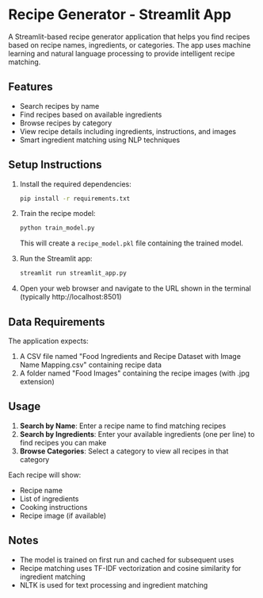 # Recipe Generator - Streamlit App

A Streamlit-based recipe generator application that helps you find recipes based on recipe names, ingredients, or categories. The app uses machine learning and natural language processing to provide intelligent recipe matching.

## Features

- Search recipes by name
- Find recipes based on available ingredients
- Browse recipes by category
- View recipe details including ingredients, instructions, and images
- Smart ingredient matching using NLP techniques

## Setup Instructions

1. Install the required dependencies:
   ```bash
   pip install -r requirements.txt
   ```

2. Train the recipe model:
   ```bash
   python train_model.py
   ```
   This will create a `recipe_model.pkl` file containing the trained model.

3. Run the Streamlit app:
   ```bash
   streamlit run streamlit_app.py
   ```

4. Open your web browser and navigate to the URL shown in the terminal (typically http://localhost:8501)

## Data Requirements

The application expects:
1. A CSV file named "Food Ingredients and Recipe Dataset with Image Name Mapping.csv" containing recipe data
2. A folder named "Food Images" containing the recipe images (with .jpg extension)

## Usage

1. **Search by Name**: Enter a recipe name to find matching recipes
2. **Search by Ingredients**: Enter your available ingredients (one per line) to find recipes you can make
3. **Browse Categories**: Select a category to view all recipes in that category

Each recipe will show:
- Recipe name
- List of ingredients
- Cooking instructions
- Recipe image (if available)

## Notes

- The model is trained on first run and cached for subsequent uses
- Recipe matching uses TF-IDF vectorization and cosine similarity for ingredient matching
- NLTK is used for text processing and ingredient matching 